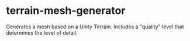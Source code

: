 # terrain-mesh-generator
Generates a mesh based on a Unity Terrain. Includes a "quality" level that determines the level of detail.
